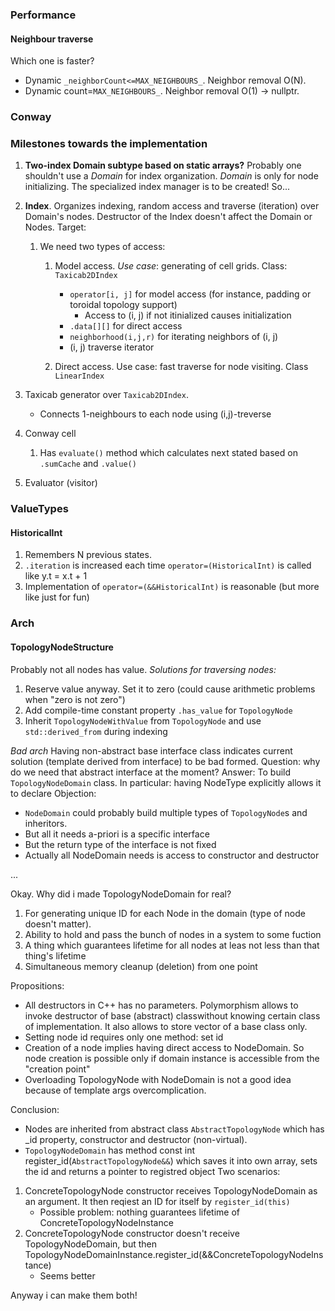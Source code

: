 ### Performance ###
#### Neighbour traverse ####
Which one is faster?
* Dynamic ```_neighborCount<=MAX_NEIGHBOURS_```. Neighbor removal O(N).
* Dynamic count=```MAX_NEIGHBOURS_```. Neighbor removal O(1) -> nullptr.

### Conway ###
### Milestones towards the implementation ###
1. **Two-index Domain subtype based on static arrays?** Probably one shouldn't use a *Domain* for index organization. *Domain* is only for node initializing. The specialized index manager is to be created! So...

2. **Index**. Organizes indexing, random access and traverse (iteration) over Domain's nodes. Destructor of the Index doesn't affect the Domain or Nodes. Target:
   1. We need two types of access:
      1. Model access. *Use case*: generating of cell grids. Class: ```Taxicab2DIndex```
         * ```operator[i, j]``` for model access (for instance, padding or toroidal topology support)
           * Access to (i, j) if not itinialized causes initialization
         * ```.data[][]``` for direct access
         * ```neighborhood(i,j,r)``` for iterating neighbors of (i, j) 
         * (i, j) traverse iterator

      2. Direct access. Use case: fast traverse for node visiting. Class ```LinearIndex```

3. Taxicab generator over ```Taxicab2DIndex```. 
   * Connects 1-neighbours to each node using (i,j)-treverse 

4. Conway cell
   1. Has ```evaluate()``` method which calculates next stated based on ```.sumCache``` and ```.value()```

5. Evaluator (visitor)


### ValueTypes ###
#### HistoricalInt ####
1. Remembers N previous states.
2. ```.iteration``` is increased each time ```operator=(HistoricalInt)``` is called like y.t = x.t + 1
3. Implementation of ```operator=(&&HistoricalInt)``` is reasonable (but more like just for fun)


### Arch ###
#### TopologyNodeStructure ####
Probably not all nodes has value.
*Solutions for traversing nodes:*
  1. Reserve value anyway. Set it to zero (could cause arithmetic problems when "zero is not zero")
  2. Add compile-time constant property ```.has_value```  for ```TopologyNode``` 
  3. Inherit ```TopologyNodeWithValue``` from ```TopologyNode``` and use ```std::derived_from``` during indexing

*Bad arch*
Having non-abstract base interface class indicates current solution (template derived from interface) to be bad formed.
Question: why do we need that abstract interface at the moment?
Answer: To build ```TopologyNodeDomain``` class. In particular: having NodeType explicitly allows it to declare 
Objection: 
   - ```NodeDomain``` could probably build multiple types of ```TopologyNode```s and inheritors.
   - But all it needs a-priori is a specific interface
   - But the return type of the interface is not fixed
   - Actually all NodeDomain needs is access to constructor and destructor

...

Okay. Why did i made TopologyNodeDomain for real?
1. For generating unique ID for each Node in the domain
(type of node doesn't matter). 
2. Ability to hold and pass the bunch of nodes in a system to some fuction
3. A thing which guarantees lifetime for all nodes at leas not less than that thing's lifetime
4. Simultaneous memory cleanup (deletion) from one point

Propositions:
- All destructors in C++ has no parameters. Polymorphism allows to invoke destructor of base (abstract) classwithout
knowing certain class of implementation. It also allows to store vector of a base class only.
- Setting node id requires only one method: set id
- Creation of a node implies having direct access to NodeDomain. So node creation is possible only if domain instance is accessible from the "creation point"
- Overloading TopologyNode with NodeDomain is not a good idea because of template args overcomplication.

Conclusion:
- Nodes are inherited from abstract class ```AbstractTopologyNode``` which has _id property, constructor and destructor (non-virtual).
- ```TopologyNodeDomain``` has method const int register_id(```AbstractTopologyNode&&```) which saves it into own array, sets the id and returns a pointer to registred object
Two scenarios:
1. ConcreteTopologyNode constructor receives TopologyNodeDomain as an argument. It then reqiest an ID for itself by ```register_id(this)```
   - Possible problem: nothing guarantees lifetime of ConcreteTopologyNodeInstance 
2. ConcreteTopologyNode constructor doesn't receive TopologyNodeDomain, but then TopologyNodeDomainInstance.register_id(&&ConcreteTopologyNodeInstance)
   - Seems better

Anyway i can make them both!




